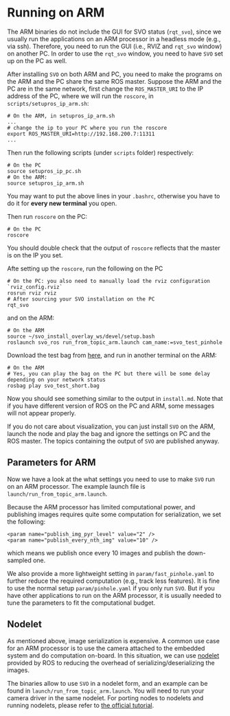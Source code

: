 # Running on ARM
The ARM binaries do not include the GUI for SVO status (`rqt_svo`), since we usually run the applications on an ARM processor in a headless mode (e.g., via ssh). Therefore, you need to run the GUI (i.e., RVIZ and `rqt_svo` window) on another PC. In order to use the `rqt_svo` window, you need to have `SVO` set up on the PC as well.

After installing `SVO` on both ARM and PC, you need to make the programs on the ARM and the PC share the same ROS master. Suppose the ARM and the PC are in the same network, first change the `ROS_MASTER_URI` to the IP address of the PC, where we will run the `roscore`, in `scripts/setupros_ip_arm.sh`:
```
# On the ARM, in setupros_ip_arm.sh
...
# change the ip to your PC where you run the roscore
export ROS_MASTER_URI=http://192.168.200.7:11311
...
```
Then run the following scripts (under `scripts` folder) respectively:
```
# On the PC
source setupros_ip_pc.sh
# On the ARM:
source setupros_ip_arm.sh
```
You may want to put the above lines in your `.bashrc`, otherwise you have to do it for **every new terminal** you open.

Then run `roscore` on the PC:
```
# On the PC
roscore
```
You should double check that the output of `roscore` reflects that the master is on the IP you set.

Afte setting up the `roscore`, run the following on the PC
```
# On the PC: you also need to manually load the rviz configuration `rviz_config.rviz`
rosrun rviz rviz
# After sourcing your SVO installation on the PC
rqt_svo
```
and on the ARM:
```
# On the ARM
source ~/svo_install_overlay_ws/devel/setup.bash
roslaunch svo_ros run_from_topic_arm.launch cam_name:=svo_test_pinhole
```
Download the test bag from [here](http://rpg.ifi.uzh.ch/svo2/svo_test_short.bag), and run in another terminal on the ARM:
```
# On the ARM
# Yes, you can play the bag on the PC but there will be some delay depending on your network status
rosbag play svo_test_short.bag
```
Now you should see something similar to the output in `install.md`.  Note that if you have different version of ROS on the PC and ARM, some messages will not appear properly.

If you do not care about visualization, you can just install `SVO` on the ARM, launch the node and play the bag and ignore the settings on PC and the ROS master. The topics containing the output of `SVO` are published anyway.

## Parameters for ARM
Now we have a look at the what settings you need to use to make `SVO` run on an ARM processor. The example launch file is  `launch/run_from_topic_arm.launch`.

Because the ARM processor has limited computational power, and publishing images requires quite some computation for serialization, we set the following:
```
<param name="publish_img_pyr_level" value="2" />
<param name="publish_every_nth_img" value="10" />
```
which means we publish once every 10 images and publish the down-sampled one.

We also provide a more lightweight setting in `param/fast_pinhole.yaml` to further reduce the required computation (e.g., track less features). It is fine to use the normal setup `param/pinhole.yaml` if you only run `SVO`. But if you have other applications to run on the ARM processor, it is usually needed to tune the parameters to fit the computational budget.


## Nodelet
As mentioned above, image serialization is expensive. A common use case for an ARM processor is to use the camera attached to the embedded system and do computation on-board. In this situation, we can use [nodelet](http://wiki.ros.org/nodelet) provided by ROS to reducing the overhead of serializing/deserializing the images.

The binaries allow to use `SVO` in a nodelet form, and an example can be found in  `launch/run_from_topic_arm.launch`. You will need to run your camera driver in the same nodelet. For porting nodes to nodelets and running nodelets, please refer to [the official tutorial](http://wiki.ros.org/nodelet/Tutorials).
